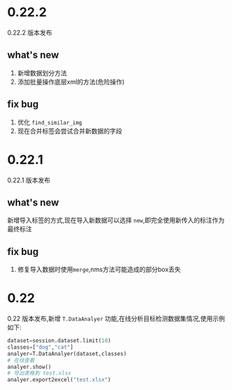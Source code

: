 # 0.22.2
0.22.2 版本发布
## what's new
1. 新增数据划分方法
2. 添加批量操作底层xml的方法(危险操作)

## fix bug
1. 优化 `find_similar_img`
2. 现在合并标签会尝试合并新数据的字段


# 0.22.1
0.22.1 版本发布
## what's new
新增导入标签的方式,现在导入新数据可以选择 `new`,即完全使用新传入的标注作为最终标注
## fix bug
1. 修复导入数据时使用`merge`,nms方法可能造成的部分box丢失
# 0.22
0.22 版本发布,新增 `T.DataAnalyer` 功能,在线分析目标检测数据集情况,使用示例如下:

```python
dataset=session.dataset.limit(10)
classes=["dog","cat"]
analyer=T.DataAnalyer(dataset,classes)
# 在线查看
analyer.show()
# 导出表格到 test.xlsx
analyer.export2excel("test.xlsx")
```